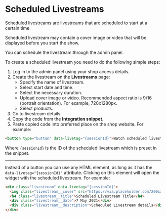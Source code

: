 # Scheduled Livestreams

Scheduled livestreams are livestreams that are scheduled to start at a certain time.

Scheduled livestream may contain a cover image or video that will be displayed before you start the show.

You can schedule the livestream through the admin panel.

To create a scheduled livestream you need to do the following simple steps:
1. Log in to the admin panel using your shop access details.
2. Create the livestream on the **Livestreams** page:
   - Specify the name of livestream.
   - Select start date and time.
   - Select the necessary duration.
   - Upload cover image or video. Recommended aspect ratio is 9/16 (portrait orientation). For example, 720x1280px.
   - Select products.
2. Go to livestream details.
4. Copy the code from the **Integration snippet**.
5. Paste copied code into preferred place on the shop website. For example:
```html
<button type="button" data-livetag="{sessionId}">Watch scheduled livestream</button>
```
Where `{sessionId}` is the ID of the scheduled livestream which is preset in the snippet.

----

Instead of a button you can use any HTML element, as long as it has the `data-livetag="{sessionId}"` attribute. Clicking on this element will open the widget with the scheduled livestream. For example:
```html
<div class="livestream" data-livetag="{sessionId}">
  <img class="livestream__cover" src="https://via.placeholder.com/200x350" alt="Livestream Title" width="200" height="350" />
  <h4 class="livestream__title">Scheduled Livestream Title</h4>
  <div class="livestream__date">7 May 2021</div>
  <div class="livestream__description">Scheduled Livestream details</div>
</div>
```
